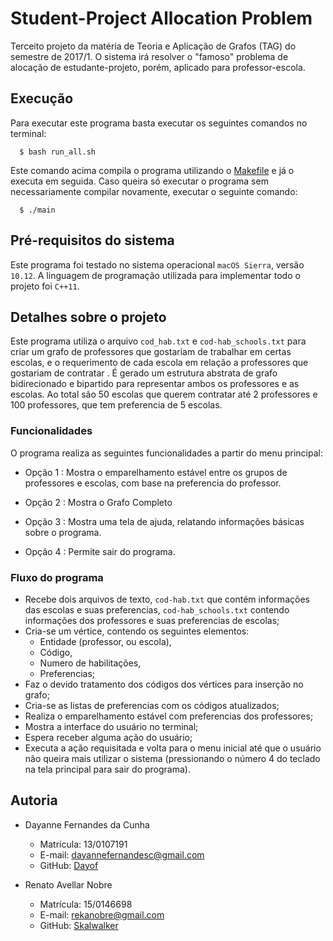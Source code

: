 # Student-Project Allocation Problem

Terceito projeto da matéria de Teoria e Aplicação de Grafos (TAG) do semestre de 2017/1. O sistema irá resolver o "famoso" problema de alocação de estudante-projeto, porém, aplicado para professor-escola.

## Execução

Para executar este programa basta executar os seguintes comandos no terminal:

```
  $ bash run_all.sh
```

Este comando acima compila o programa utilizando o [Makefile](https://github.com/Dayof/spa-problem/Makefile) e já o executa em seguida. Caso queira só executar o programa sem necessariamente compilar novamente, executar o seguinte comando:

```
  $ ./main
```

## Pré-requisitos do sistema

Este programa foi testado no sistema operacional ``macOS Sierra``, versão ``10.12``. A linguagem de programação utilizada para implementar todo o projeto foi ``C++11``.

## Detalhes sobre o projeto

Este programa utiliza o arquivo ``cod_hab.txt`` e ``cod-hab_schools.txt`` para criar um grafo de professores que gostariam de trabalhar em certas escolas, e o requerimento de cada escola em relação a professores que gostariam de contratar . É gerado um estrutura abstrata de grafo bidirecionado e bipartido para representar ambos os professores e as escolas. Ao total são 50 escolas que querem contratar até 2 professores e 100 professores, que tem preferencia de 5 escolas.

### Funcionalidades

O programa realiza as seguintes funcionalidades a partir do menu principal:

- Opção 1 : Mostra o emparelhamento estável entre os grupos de professores e escolas, com base na preferencia do professor.

- Opção 2 : Mostra o Grafo Completo

- Opção 3 : Mostra uma tela de ajuda, relatando informações básicas sobre o programa.

- Opção 4 : Permite sair do programa.

### Fluxo do programa

- Recebe dois arquivos de texto, ``cod-hab.txt`` que contém informações das escolas e suas preferencias, ``cod-hab_schools.txt`` contendo informações dos professores e suas preferencias de escolas;
- Cria-se um vértice, contendo os seguintes elementos:
    - Entidade (professor, ou escola),
    - Código,
    - Numero de habilitações,
    - Preferencias;
- Faz o devido tratamento dos códigos dos vértices para inserção no grafo;
- Cria-se as listas de preferencias com os códigos atualizados;
- Realiza o emparelhamento estável com preferencias dos professores;
- Mostra a interface do usuário no terminal;
- Espera receber alguma ação do usuário;
- Executa a ação requisitada e volta para o menu inicial até que o usuário não queira mais utilizar o sistema (pressionando o número 4 do teclado na tela principal para sair do programa).

## Autoria

- Dayanne Fernandes da Cunha
  - Matrícula: 13/0107191
  - E-mail: dayannefernandesc@gmail.com
  - GitHub: [Dayof](https://github.com/Dayof)

- Renato Avellar Nobre
  - Matrícula: 15/0146698
  - E-mail: rekanobre@gmail.com
  - GitHub: [Skalwalker](https://github.com/Skalwalker)
